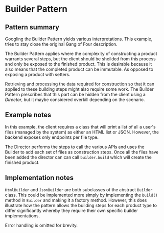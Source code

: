 Builder Pattern
========================

## Pattern summary

Googling the Builder Pattern yields various interpretations. This example, tries to 
stay close the original Gang of Four description.

The Builder Pattern applies where the complexity of constructing a product warrants several steps, 
but the client should be sheilded from this process and only be exposed to the finished product. 
This is desirable because it also means that the completed product can be immutable. 
As opposed to exposing a product with setters.

Retrieving and processing the data required for construction so that it can applied to these 
building steps might also require some work. The Builder Pattern prescribes that this part 
can be hidden from the client using a *Director*, but it maybe considered overkill depending on 
 the scenario.
 
## Example notes 

In this example, the client requires a class that will print a list of all a user's files (managed by the system)
as either an HTML list or JSON. However, the backend exposes only endpoints per file type.

The Director performs the steps to call the various APIs and uses the Builder to add each set of files 
as construction steps. Once all the files have been added the director can can call `builder.build` 
which will create the finished product.

## Implementation notes

`HtmlBuilder` and `JsonBuilder` are both subclasses of the abstract `Builder` class. This could be 
implemented more simply by implementing the `build()` method in `Builder` and making it a factory method.
However, this does illustrate how the pattern allows the building steps for each product type to differ 
significantly whereby they require their own specific builder implementations.

Error handling is omitted for brevity.